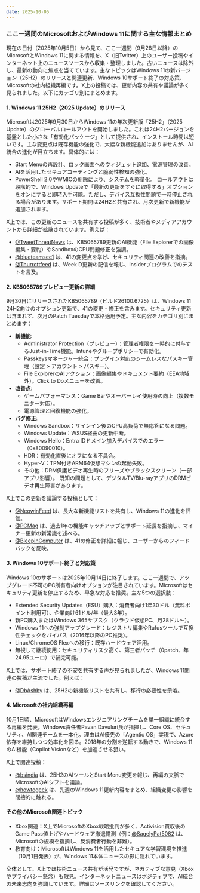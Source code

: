 ```yaml
---
date: 2025-10-05
---
```


### ここ一週間のMicrosoftおよびWindows 11に関する主な情報まとめ

現在の日付（2025年10月5日）から見て、ここ一週間（9月28日以降）のMicrosoftとWindows 11に関する情報を、X（旧Twitter）上のユーザー投稿やインターネット上のニュースソースから収集・整理しました。古いニュースは除外し、最新の動向に焦点を当てています。主なトピックはWindows 11の新バージョン（25H2）のリリースと関連更新、Windows 10サポート終了の対応策、Microsoftの社内組織再編です。X上の投稿では、更新内容の共有や議論が多く見られました。以下にカテゴリ別にまとめます。

#### 1. Windows 11 25H2（2025 Update）のリリース
Microsoftは2025年9月30日からWindows 11の年次更新版「25H2」（2025 Update）のグローバルロールアウトを開始しました。これは24H2バージョンを基盤とした小さな「有効化パッケージ」として提供され、インストール時間は短いです。主な変更点は既存機能の強化で、大幅な新機能追加はありませんが、AI統合の進化が目立ちます。具体的には：
- Start Menuの再設計、ロック画面へのウィジェット追加、電源管理の改善。
- AIを活用したセキュアコーディングと脆弱性検知の強化。
- PowerShell 2.0やWMICの削除により、システムを軽量化。
ロールアウトは段階的で、Windows Updateで「最新の更新をすぐに取得する」オプションをオンにすると即時入手可能。ただし、デバイス互換性問題で一時停止される場合があります。サポート期間は24H2と共有され、月次更新で新機能が追加されます。

X上では、この更新のニュースを共有する投稿が多く、技術者やメディアアカウントから詳細が拡散されています。例えば：
- [@TweetThreatNews](https://x.com/TweetThreatNews/status/1973019999238246853) は、KB5065789更新のAI機能（File Explorerでの画像編集・要約）やSandboxのCPU問題修正を強調。
- [@blueteamsec1](https://x.com/blueteamsec1/status/1973008839479001416) は、41の変更点を挙げ、セキュリティ関連の改善を指摘。
- [@Thurrottfeed](https://x.com/Thurrottfeed/status/1972776427230806030) は、Week D更新の配信を報じ、Insiderプログラムでのテストを言及。

#### 2. KB5065789プレビュー更新の詳細
9月30日にリリースされたKB5065789（ビルド26100.6725）は、Windows 11 24H2向けのオプション更新で、41の変更・修正を含みます。セキュリティ更新は含まれず、次月のPatch Tuesdayで本格適用予定。主な内容をカテゴリ別にまとめます：
- **新機能**:
  - Administrator Protection（プレビュー）：管理者権限を一時的に付与するJust-in-Time機能。Intuneやグループポリシーで有効化。
  - Passkeysマネージャー統合：プラグイン対応のシームレスなパスキー管理（設定 > アカウント > パスキー）。
  - File ExplorerのAIアクション：画像編集やドキュメント要約（EEA地域外）。Click to Doメニューを改善。
- **改善点**:
  - ゲームパフォーマンス：Game Barやオーバーレイ使用時の向上（複数モニター対応）。
  - 電源管理と回復機能の強化。
- **バグ修正**:
  - Windows Sandbox：サインイン後のCPU高負荷で無応答になる問題。
  - Windows Update：WSUS経由の更新中断。
  - Windows Hello：Entra IDドメイン加入デバイスでのエラー（0x80090010）。
  - HDR：有効化直後にオフになる不具合。
  - Hyper-V：TPM付きARM64仮想マシンの起動失敗。
  - その他：DRM保護ビデオ再生時のフリーズやブラックスクリーン（一部アプリ影響）。
既知の問題として、デジタルTV/Blu-rayアプリのDRMビデオ再生障害があります。

X上でこの更新を議論する投稿として：
- [@NeowinFeed](https://x.com/NeowinFeed/status/1972775404201988487) は、長大な新機能リストを共有し、Windows 11の進化を評価。
- [@PCMag](https://x.com/PCMag/status/1973493323294736554) は、過去1年の機能キャッチアップとサポート延長を指摘し、マイナー更新の新常識を述べる。
- [@BleepinComputer](https://x.com/BleepinComputer/status/1973007677144920306) は、41の修正を詳細に報じ、ユーザーからのフィードバックを反映。

#### 3. Windows 10サポート終了と対応策
Windows 10のサポートは2025年10月14日に終了します。ここ一週間で、アップグレード不可のPC所有者向けオプションが注目されています。Microsoftはセキュリティ更新を停止するため、早急な対応を推奨。主な5つの選択肢：
- Extended Security Updates（ESU）購入：消費者向け1年30ドル（無料ポイント利用可）、企業向け61ドル/年（最大3年）。
- 新PC購入またはWindows 365サブスク（クラウド仮想PC、月28ドル〜）。
- Windows 11への強制アップグレード：レジストリ編集やRufusツールで互換性チェックをバイパス（2016年以降のPC推奨）。
- Linux/ChromeOS Flexへの移行：既存ハードウェア活用。
- 無視して継続使用：セキュリティリスク高く、第三者パッチ（0patch、年24.95ユーロ）で補完可能。

X上では、サポート終了の不安を共有する声が見られましたが、Windows 11関連の投稿が主流でした。例えば：
- [@DbAshby](https://x.com/DbAshby/status/1973630730942161057) は、25H2の新機能リストを共有し、移行の必要性を示唆。

#### 4. Microsoftの社内組織再編
10月1日頃、MicrosoftはWindowsエンジニアリングチームを単一組織に統合する再編を発表。Windows責任者Pavan Davuluri氏が指揮し、Core OS、セキュリティ、AI関連チームを一本化。理由はAI優先の「Agentic OS」実現で、Azure依存を維持しつつ効率化を図る。2018年の分割を逆転する動きで、Windows 11のAI機能（Copilot Visionなど）を加速させる狙い。

X上で関連投稿：
- [@bsindia](https://x.com/bsindia/status/1974080655308042609) は、25H2のAIツールとStart Menu変更を報じ、再編の文脈でMicrosoftのAIシフトを議論。
- [@howtogeek](https://x.com/howtogeek/status/1973447950459076986) は、先週のWindows 11更新内容をまとめ、組織変更の影響を間接的に触れる。

#### その他のMicrosoft関連トピック
- Xbox関連：X上でMicrosoftのXbox戦略批判が多く、Activision買収後のGame Pass値上げやハードウェア撤退憶測（例：[@SagelyPat5082](https://x.com/SagelyPat5082/status/1974625200122826865) は、Microsoftの規模を指摘し、反消費者行動を非難）。
- 教育向け：MicrosoftはWindows 11を活用したセキュアな学習環境を推進（10月1日発表）が、Windows 11本体ニュースの影に隠れています。

全体として、X上では技術ニュース共有が活発ですが、ネガティブな意見（Xboxやプライバシー懸念）も散見。インターネットニュースはポジティブで、AI統合の未来志向を強調しています。詳細はソースリンクを確認してください。